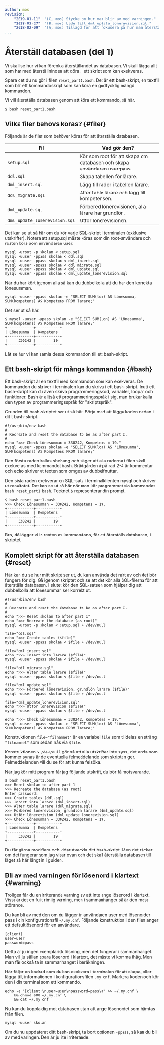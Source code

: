 ```yaml
---
author: mos
revision:
    "2019-01-11": "(C, mos) Stycke om hur man blir av med varningen."
    "2018-03-27": "(B, mos) Lade till dml_update_lonerevision.sql."
    "2018-02-09": "(A, mos) Tillagd för att fokusera på hur man återställer databasen."
...
```

Återställ databasen (del 1)
==================================

Vi skall se hur vi kan förenkla återställandet av databasen. Vi skall lägga allt som har med återställningen att göra, i ett skript som kan exekveras.

Spara det du nu gör i filen `reset_part1.bash`. Det är ett bash-skript, en textfil som blir ett kommandoskript som kan köra en godtycklig mängd kommandon.

Vi vill återställa databasen genom att köra ett kommando, så här.

```text
$ bash reset_part1.bash
```



Vilka filer behövs köras? {#filer}
----------------------------------

Följande är de filer som behöver köras för att återställa databasen.

| Fil               | Vad gör den?         |
|-------------------|----------------------|
| `setup.sql`       | Kör som root för att skapa om databasen och skapa användaren user:pass. |
| `ddl.sql`         | Skapa tabellen för lärare. |
| `dml_insert.sql`  | Lägg till rader i tabellen lärare. | 
| `ddl_migrate.sql` | Alter table lärare och lägg till kompetensen. |
| `dml_update.sql`  | Förbered lönerevisionen, alla lärare har grundlön. |
| `dml_update_lonerevision.sql`  | Utför lönerevisionen. |

Det kan se ut så här om du kör varje SQL-skript i terminalen (exklusive utskrifter). Notera att setup.sql måste köras som din root-användare och resten körs som användaren user.

```text
mysql -uroot -p skolan < setup.sql
mysql -uuser -ppass skolan < ddl.sql
mysql -uuser -ppass skolan < dml_insert.sql
mysql -uuser -ppass skolan < ddl_migrate.sql
mysql -uuser -ppass skolan < dml_update.sql
mysql -uuser -ppass skolan < dml_update_lonerevision.sql
```

När du har kört igenom alla så kan du dubbelkolla att du har den korrekta lönesumman.

```text
mysql -uuser -ppass skolan -e "SELECT SUM(lon) AS Lönesumma, SUM(kompetens) AS Kompetens FROM larare;"
```

Det ser ut så här.

```text
$ mysql -uuser -ppass skolan -e "SELECT SUM(lon) AS 'Lönesumma', SUM(kompetens) AS Kompetens FROM larare;"
+------------+-----------+
| Lönesumma  | Kompetens |
+------------+-----------+
|     330242 |        19 |
+------------+-----------+
```

Låt se hur vi kan samla dessa kommandon till ett bash-skript.



Ett bash-skript för många kommandon {#bash}
----------------------------------

Ett bash-skript är en textfil med kommandon som kan exekveras. De kommandon du skriver i terminalen kan du skriva i ett bash-skript. Inuti ett bash-skript kan du även skriva programmeringskod, variabler, loopar och funktioner. Bash är alltså ett programmeringsspråk i sig, man brukar kalla den typen av programmeringsspråk för "skriptspråk".

Grunden till bash-skriptet ser ut så här. Börja med att lägga koden nedan i dit t bash-skript.

```text
#!/usr/bin/env bash
#
# Recreate and reset the database to be as after part I.
#
echo ">>> Check Lönesumman = 330242, Kompetens = 19."
mysql -uuser -ppass skolan -e "SELECT SUM(lon) AS 'Lönesumma', SUM(kompetens) AS Kompetens FROM larare;"
```

Den första raden kallas shebang och säger att alla raderna i filen skall exekveras med kommandot bash. Brädgården `#` på rad 2-4 är kommentar och echo skriver ut texten som omges av dubbelfnuttar.

Den sista raden exekverar en SQL-sats i terminalklienten mysql och skriver ut resultatet. Det kan se ut så här när man kör programmet via kommandot `bash reset_part1.bash`. Tecknet `$` representerar din prompt.

```text
$ bash reset_part1.bash
>>> Check Lönesumman = 330242, Kompetens = 19.
+------------+-----------+
| Lönesumma  | Kompetens |
+------------+-----------+
|     330242 |        19 |
+------------+-----------+
```

Bra, då lägger vi in resten av kommandona, för att återställa databasen, i skriptet.



Komplett skript för att återställa databasen {#reset}
----------------------------------

Här kan du se hur mitt skript ser ut, du kan använda det rakt av och det bör fungera för dig. Gå igenom skriptet och se att det kör alla SQL-filerna för att återställa databasen. I slutet kör den SQL-satsen som hjälper dig att dubbelkolla att lönesumman ser korrekt ut.

```text
#!/usr/bin/env bash
#
# Recreate and reset the database to be as after part I.
#
echo ">>> Reset skolan to after part 1"
echo ">>> Recreate the database (as root)"
mysql -uroot -p skolan < setup.sql > /dev/null

file="ddl.sql"
echo ">>> Create tables ($file)"
mysql -uuser -ppass skolan < $file > /dev/null

file="dml_insert.sql"
echo ">>> Insert into larare ($file)"
mysql -uuser -ppass skolan < $file > /dev/null

file="ddl_migrate.sql"
echo ">>> Alter table larare ($file)"
mysql -uuser -ppass skolan < $file > /dev/null

file="dml_update.sql"
echo ">>> Förbered lönerevision, grundlön larare ($file)"
mysql -uuser -ppass skolan < $file > /dev/null

file="dml_update_lonerevision.sql"
echo ">>> Utför lönerevision ($file)"
mysql -uuser -ppass skolan < $file > /dev/null

echo ">>> Check Lönesumman = 330242, Kompetens = 19."
mysql -uuser -ppass skolan -e "SELECT SUM(lon) AS 'Lönesumma', SUM(kompetens) AS Kompetens FROM larare;"
```

Konstruktionen `file="filnamnet"` är en variabel `file` som tilldelas en sträng `"filnamnet"` som sedan nås via `$file`.

Konstruktionen `> /dev/null` gör så att alla utskrifter inte syns, det enda som kommer synas är de eventuella felmeddelande som skripten ger. Felmeddelanden vill du se för att kunna felsöka.

När jag kör mitt program får jag följande utskrift, du bör få motsvarande.

```text
$ bash reset_part1.bash
>>> Reset skolan to after part 1
>>> Recreate the database (as root)
Enter password:
>>> Create tables (ddl.sql)
>>> Insert into larare (dml_insert.sql)
>>> Alter table larare (ddl_migrate.sql)
>>> Förbered lönerevision, grundlön larare (dml_update.sql)
>>> Utför lönerevision (dml_update_lonerevision.sql)
>>> Check Lönesumman = 330242, Kompetens = 19.
+------------+-----------+
| Lönesumma  | Kompetens |
+------------+-----------+
|     330242 |        19 |
+------------+-----------+
```

Du får gärna modifiera och vidarutveckla ditt bash-skript. Men det räcker om det fungerar som jag visar ovan och det skall återställa databasen till läget så här långt in i guiden.



Bli av med varningen för lösenord i klartext {#warning}
---------------------------------

Troligen får du en irriterande varning av att inte ange lösenord i klartext. Visst är det en fullt rimlig varning, men i sammanhanget så är den mest störande.

Du kan bli av med den om du lägger in användaren user med lösenorder pass i din konfigurationsfil `~/.my.cnf`. Följande konstruktion i den filen anger ett defaultlösenord för en användare.

```text
[client]
user=user
password=pass
```

Detta är ju ingen exemplarisk lösning, men det fungerar i sammanhanget. Man vill ju sällan spara lösenord i klartext, det måste vi komma ihåg. Men man får också ta in sammanhanget i beräkningen.

Här följer en kodrad som du kan exekvera i terminalen för att skapa, eller lägga till, informationen i konfigurationsfilen `.my.cnf`. Markera koden och kör den i din terminal som ett kommando.

```text
echo -e "[client]\nuser=user\npassword=pass\n" >> ~/.my.cnf \
    && chmod 600 ~/.my.cnf \
    && cat ~/.my.cnf
```

Nu kan du koppla dig mot databasen utan att ange lösenordet som hämtas från filen.

```text
mysql -uuser skolan
```

Om du nu uppdaterat ditt bash-skript, ta bort optionen `-ppass`, så kan du bli av med varingen. Den är ju lite irriterande.
